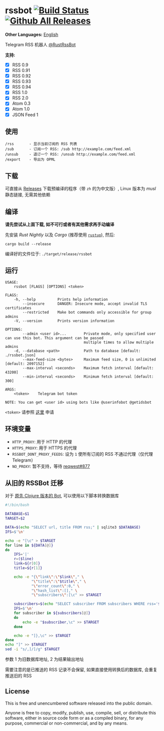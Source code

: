 # rssbot [![Build Status](https://github.com/iovxw/rssbot/workflows/Rust/badge.svg)](https://github.com/iovxw/rssbot/actions?query=workflow%3ARust) [![Github All Releases](https://img.shields.io/github/downloads/iovxw/rssbot/total.svg)](https://github.com/iovxw/rssbot/releases)

**Other Languages:** [English](README.en.md)

Telegram RSS 机器人 [@RustRssBot](http://t.me/RustRssBot)

**支持:**
 - [x] RSS 0.9
 - [x] RSS 0.91
 - [x] RSS 0.92
 - [x] RSS 0.93
 - [x] RSS 0.94
 - [x] RSS 1.0
 - [x] RSS 2.0
 - [x] Atom 0.3
 - [x] Atom 1.0
 - [x] JSON Feed 1

## 使用

    /rss       - 显示当前订阅的 RSS 列表
    /sub       - 订阅一个 RSS: /sub http://example.com/feed.xml
    /unsub     - 退订一个 RSS: /unsub http://example.com/feed.xml
    /export    - 导出为 OPML

## 下载

可直接从 [Releases](https://github.com/iovxw/rssbot/releases) 下载预编译的程序（带 `zh` 的为中文版）, Linux 版本为 *musl* 静态链接, 无需其他依赖

## 编译

**请先尝试从上面下载, 如不可行或者有其他需求再手动编译**

先安装 *Rust Nightly* 以及 *Cargo* (推荐使用 [`rustup`](https://www.rustup.rs/)), 然后:

```
cargo build --release
```

编译好的文件位于: `./target/release/rssbot`

## 运行

```
USAGE:
    rssbot [FLAGS] [OPTIONS] <token>

FLAGS:
    -h, --help          Prints help information
        --insecure      DANGER: Insecure mode, accept invalid TLS certificates
        --restricted    Make bot commands only accessible for group admins
    -V, --version       Prints version information

OPTIONS:
        --admin <user id>...        Private mode, only specified user can use this bot. This argument can be passed
                                    multiple times to allow multiple admins
    -d, --database <path>           Path to database [default: ./rssbot.json]
        --max-feed-size <bytes>     Maximum feed size, 0 is unlimited [default: 2097152]
        --max-interval <seconds>    Maximum fetch interval [default: 43200]
        --min-interval <seconds>    Minimum fetch interval [default: 300]

ARGS:
    <token>    Telegram bot token

NOTE: You can get <user id> using bots like @userinfobot @getidsbot
```

`<token>` 请参照 [这里](https://core.telegram.org/bots#3-how-do-i-create-a-bot) 申请

## 环境变量

- `HTTP_PROXY`: 用于 HTTP 的代理
- `HTTPS_PROXY`: 用于 HTTPS 的代理
- `RSSBOT_DONT_PROXY_FEEDS`: 设为 `1` 使所有订阅的 RSS 不通过代理（仅代理 Telegram）
- `NO_PROXY`: 暂不支持，等待 [reqwest#877](https://github.com/seanmonstar/reqwest/pull/877)

## 从旧的 RSSBot 迁移

对于 [原先 Clojure 版本的 Bot](https://github.com/iovxw/tg-rss-bot), 可以使用以下脚本转换数据库

```bash
#!/bin/bash

DATABASE=$1
TARGET=$2

DATA=$(echo "SELECT url, title FROM rss;" | sqlite3 $DATABASE)
IFS=$'\n'

echo -e "[\c" > $TARGET
for line in ${DATA[@]}
do
    IFS='|'
    r=($line)
    link=${r[0]}
    title=${r[1]}

    echo -e "{\"link\":\"$link\"," \
            "\"title\":\"$title\"," \
            "\"error_count\":0," \
            "\"hash_list\":[]," \
            "\"subscribers\":[\c" >> $TARGET

    subscribers=$(echo "SELECT subscriber FROM subscribers WHERE rss='$link';" | sqlite3 $DATABASE)
    IFS=$'\n'
    for subscriber in ${subscribers[@]}
    do
        echo -e "$subscriber,\c" >> $TARGET
    done

    echo -e "]},\c" >> $TARGET
done
echo "]" >> $TARGET
sed -i "s/,]/]/g" $TARGET
```

参数 1 为旧数据库地址, 2 为结果输出地址

需要注意的是已推送的 RSS 记录不会保留, 如果直接使用转换后的数据库, 会重复推送旧的 RSS

## License

This is free and unencumbered software released into the public domain.

Anyone is free to copy, modify, publish, use, compile, sell, or distribute this software, either in source code form or as a compiled binary, for any purpose, commercial or non-commercial, and by any means.
